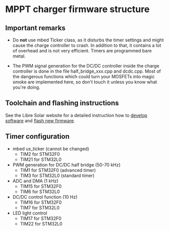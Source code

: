 # MPPT charger firmware structure

## Important remarks

- Do **not** use mbed Ticker class, as it disturbs the timer settings and might cause the charge controller to crash. In addition to that, it contains a lot of overhead and is not very efficient. Timers are programmed bare metal.

- The PWM signal generation for the DC/DC controller inside the charge controller is done in the file half_bridge_xxx.cpp and dcdc.cpp. Most of the dangerous functions which could turn your MOSFETs into magic smoke are implemented here, so don't touch it unless you know what you're doing.

## Toolchain and flashing instructions

See the Libre Solar website for a detailed instruction how to [develop software](http://libre.solar/docs/toolchain/) and [flash new firmware](http://libre.solar/docs/flashing/).


## Timer configuration
- mbed us_ticker (cannot be changed)
    - TIM2 for STM32F0
    - TIM21 for STM32L0
- PWM generation for DC/DC half bridge (50-70 kHz)
    - TIM1 for STM32F0 (advanced timer)
    - TIM3 for STM32L0 (standard timer)
- ADC and DMA (1 kHz)
    - TIM15 for STM32F0
    - TIM6 for STM32L0
- DC/DC control function (10 Hz)
    - TIM16 for STM32F0
    - TIM7 for STM32L0
- LED light control
    - TIM17 for STM32F0
    - TIM22 for STM32L0

